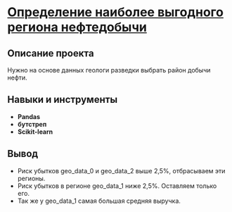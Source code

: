 # <a href='https://github.com/DmitryTatarintsev/Other-Projects/blob/main/8/8.ipynb'>Определение наиболее выгодного региона нефтедобычи</a>
## Описание проекта
Нужно на основе данных геологи разведки выбрать район добычи нефти.
## Навыки и инструменты
- **Pandas**
- **бутстреп**
- **Scikit-learn**

## Вывод
- Риск убытков geo_data_0 и geo_data_2 выше 2,5%, отбрасываем эти регионы.
- Риск убытков в регионе geo_data_1 ниже 2,5%. Оставляем только его.
- Так же у geo_data_1 самая большая средняя выручка.

